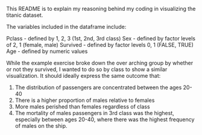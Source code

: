 This README is to explain my reasoning behind my coding in visualizing the titanic dataset.

The variables included in the dataframe include:

Pclass - defined by 1, 2, 3 (1st, 2nd, 3rd class)
Sex - defined by factor levels of 2, 1 (female, male)
Survived - defined by factor levels 0, 1 (FALSE, TRUE)
Age - defined by numeric values

While the example exercise broke down the over arching group by whether or not they survived, I wanted to do so by class to show a similar visualization. It should ideally express the same outcome that:
1. The distribution of passengers are concentrated between the ages 20-40
2. There is a higher proportion of males relative to females
3. More males perished than females regardless of class 
4. The mortality of males passengers in 3rd class was the highest, especially between ages 20-40, where there was the highest frequency of males on the ship.
